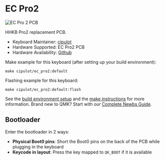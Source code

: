# EC Pro2

![EC Pro 2 PCB](https://i.imgur.com/uYOgTYoh.png)

HHKB Pro2 replacement PCB.

* Keyboard Maintainer: [cipulot](https://github.com/cipulot)
* Hardware Supported: EC Pro2 PCB
* Hardware Availability: [Github](https://github.com/Cipulot/EC-Pro-2)

Make example for this keyboard (after setting up your build environment):

    make cipulot/ec_pro2:default

Flashing example for this keyboard:

    make cipulot/ec_pro2:default:flash

See the [build environment setup](https://docs.qmk.fm/#/getting_started_build_tools) and the [make instructions](https://docs.qmk.fm/#/getting_started_make_guide) for more information. Brand new to QMK? Start with our [Complete Newbs Guide](https://docs.qmk.fm/#/newbs).

## Bootloader

Enter the bootloader in 2 ways:

* **Physical Boot0 pins**: Short the Boot0 pins on the back of the PCB while plugging in the keyboard
* **Keycode in layout**: Press the key mapped to `QK_BOOT` if it is available
